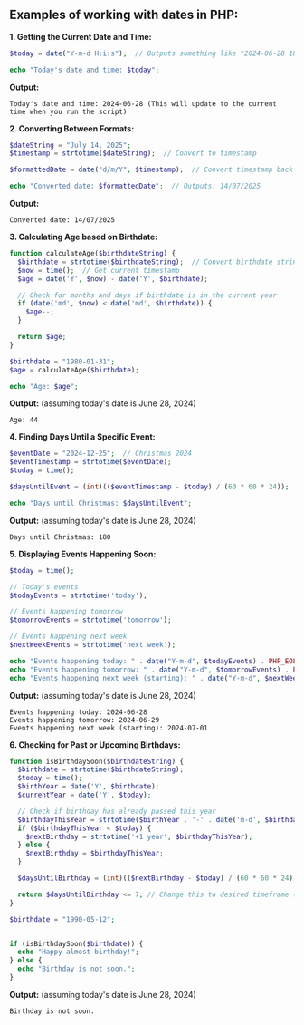 ## Examples of working with dates in PHP:

**1. Getting the Current Date and Time:**

```php
$today = date("Y-m-d H:i:s");  // Outputs something like "2024-06-28 18:04:07"

echo "Today's date and time: $today";
```

**Output:**

```
Today's date and time: 2024-06-28 (This will update to the current time when you run the script)
```

**2. Converting Between Formats:**

```php
$dateString = "July 14, 2025";
$timestamp = strtotime($dateString);  // Convert to timestamp

$formattedDate = date("d/m/Y", $timestamp);  // Convert timestamp back to format with "/" separators

echo "Converted date: $formattedDate";  // Outputs: 14/07/2025
```

**Output:**

```
Converted date: 14/07/2025
```

**3. Calculating Age based on Birthdate:**

```php
function calculateAge($birthdateString) {
  $birthdate = strtotime($birthdateString);  // Convert birthdate string to timestamp
  $now = time();  // Get current timestamp
  $age = date('Y', $now) - date('Y', $birthdate); 

  // Check for months and days if birthdate is in the current year
  if (date('md', $now) < date('md', $birthdate)) {
    $age--;
  }

  return $age;
}

$birthdate = "1980-01-31";
$age = calculateAge($birthdate);

echo "Age: $age";
```

**Output:** (assuming today's date is June 28, 2024)

```
Age: 44
```

**4. Finding Days Until a Specific Event:**

```php
$eventDate = "2024-12-25";  // Christmas 2024
$eventTimestamp = strtotime($eventDate);
$today = time();

$daysUntilEvent = (int)(($eventTimestamp - $today) / (60 * 60 * 24));

echo "Days until Christmas: $daysUntilEvent";
```

**Output:** (assuming today's date is June 28, 2024)

```
Days until Christmas: 180
```

**5. Displaying Events Happening Soon:**

```php
$today = time();

// Today's events
$todayEvents = strtotime('today');

// Events happening tomorrow
$tomorrowEvents = strtotime('tomorrow');

// Events happening next week
$nextWeekEvents = strtotime('next week');

echo "Events happening today: " . date("Y-m-d", $todayEvents) . PHP_EOL;
echo "Events happening tomorrow: " . date("Y-m-d", $tomorrowEvents) . PHP_EOL;
echo "Events happening next week (starting): " . date("Y-m-d", $nextWeekEvents) . PHP_EOL;
```

**Output:** (assuming today's date is June 28, 2024)

```
Events happening today: 2024-06-28
Events happening tomorrow: 2024-06-29
Events happening next week (starting): 2024-07-01
```

**6. Checking for Past or Upcoming Birthdays:**

```php
function isBirthdaySoon($birthdateString) {
  $birthdate = strtotime($birthdateString);
  $today = time();
  $birthYear = date('Y', $birthdate);
  $currentYear = date('Y', $today);

  // Check if birthday has already passed this year
  $birthdayThisYear = strtotime($birthYear . '-' . date('m-d', $birthdate));
  if ($birthdayThisYear < $today) {
    $nextBirthday = strtotime('+1 year', $birthdayThisYear);
  } else {
    $nextBirthday = $birthdayThisYear;
  }

  $daysUntilBirthday = (int)(($nextBirthday - $today) / (60 * 60 * 24));

  return $daysUntilBirthday <= 7; // Change this to desired timeframe (e.g., <= 30 for birthdays within a month)
}

$birthdate = "1990-05-12";


if (isBirthdaySoon($birthdate)) {
  echo "Happy almost birthday!";
} else {
  echo "Birthday is not soon.";
}
```

**Output:** (assuming today's date is June 28, 2024)

```
Birthday is not soon.
```